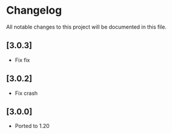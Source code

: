 # Changelog

All notable changes to this project will be documented in this file.

## [3.0.3]

- Fix fix

## [3.0.2]

- Fix crash

## [3.0.0]

- Ported to 1.20